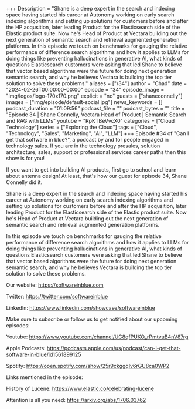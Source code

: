 +++
Description = "Shane is a deep expert in the search and indexing space having started his career at Autonomy working on early search indexing algorithms and setting up solutions for customers before and after the HP acqusition, later leading Product for the Elasticsearch side of the Elastic product suite. Now he's Head of Product at Vectara building out the next generation of semantic search and retrieval augmented generation platforms.  In this episode we touch on benchmarks for gauging the relative performance of difference search algorithms and how it applies to LLMs for doing things like preventing hallucinations in generative AI, what kinds of questions Elasticsearch customers were asking that led Shane to believe that vector based algorithms were the future for doing next generation semantic search, and why he believes Vectara is building the top tier solution to solve these problems."
aliases = ["/34"]
author = "Chad"
date = "2024-02-26T00:00:00-00:00"
episode = "34"
episode_image = "img/logos/logo-170x170.png"
explicit = "no"
guests = ["shaneconnelly"]
images = ["img/episode/default-social.jpg"]
news_keywords = []
podcast_duration = "01:09:56"
podcast_file = ""
podcast_bytes = ""
title = "Episode 34 | Shane Connelly, Vectara Head of Product | Semantic Search and RAG with LLMs"
youtube = "RpKTBeVvcX0"
categories = ["Cloud Technology"]
series = ["Exploring the Cloud"]
tags = ["Cloud", "Technology", "Sales", "Marketing", "AI", "LLM"]
+++
Episode #34 of "Can I get that software in blue?", a podcast by and for people engaged in technology sales. If you are in the technology presales, solution architecture, sales, support or professional services career paths then this show is for you!

If you want to get into building AI products, first go to school and learn about antenna design! At least, that's how our guest for episode 34, Shane Connelly did it.

Shane is a deep expert in the search and indexing space having started his career at Autonomy working on early search indexing algorithms and setting up solutions for customers before and after the HP acqusition, later leading Product for the Elasticsearch side of the Elastic product suite. Now he's Head of Product at Vectara building out the next generation of semantic search and retrieval augmented generation platforms. 

In this episode we touch on benchmarks for gauging the relative performance of difference search algorithms and how it applies to LLMs for doing things like preventing hallucinations in generative AI, what kinds of questions Elasticsearch customers were asking that led Shane to believe that vector based algorithms were the future for doing next generation semantic search, and why he believes Vectara is building the top tier solution to solve these problems.

Our website: https://softwareinblue.com

Twitter: https://twitter.com/softwareinblue

LinkedIn: https://www.linkedin.com/showcase/softwareinblue

Make sure to subscribe or follow us to get notified about our upcoming episodes:

Youtube: https://www.youtube.com/channel/UC8qfPUKO_rPmtvuB4nV87rg

Apple Podcasts: https://podcasts.apple.com/us/podcast/can-i-get-that-software-in-blue/id1561899125

Spotify: https://open.spotify.com/show/25r9ckggqIv6rGU8ca0WP2

Links mentioned in the episode:

History of Lucene: https://www.elastic.co/celebrating-lucene

Attention is all you need: https://arxiv.org/abs/1706.03762
